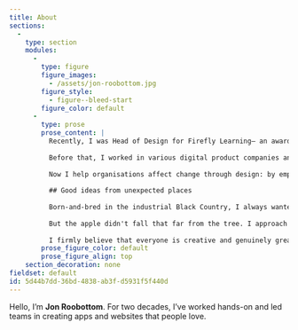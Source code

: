 ```yaml
---
title: About
sections:
  -
    type: section
    modules:
      -
        type: figure
        figure_images:
          - /assets/jon-roobottom.jpg
        figure_style:
          - figure--bleed-start
        figure_color: default
      -
        type: prose
        prose_content: |
          Recently, I was Head of Design for Firefly Learning— an award-winning Ed-tech company where I helped enhance the school experience for thousands of students, teachers and parents. 
          
          Before that, I worked in various digital product companies and agencies as a hands-on designer and front-end developer.
          
          Now I help organisations affect change through design: by empowering digital teams to work better together. 
          
          ## Good ideas from unexpected places
          
          Born-and-bred in the industrial Black Country, I always wanted to follow my dad and grandfather into a career in engineering. In fact, I studied electrical engineering at University but a year in I rediscovered my love of design and switched my degree.
          
          But the apple didn't fall that far from the tree. I approach design in much the same way as an engineer would: by continually refining a set of systems and processes to increase the chances of a great result every time.
          
          I firmly believe that everyone is creative and genuinely great ideas often come from unexpected places. That's why I'm excited to help companies make stronger digital products by improving their processes and culture in a way that draws out the creativity in everyone.
        prose_figure_color: default
        prose_figure_align: top
    section_decoration: none
fieldset: default
id: 5d44b7dd-36bd-4838-ab3f-d5931f5f440d
---
```

Hello, I’m **Jon Roobottom**. For two decades, I’ve worked hands-on and led teams in creating apps and websites that people love.